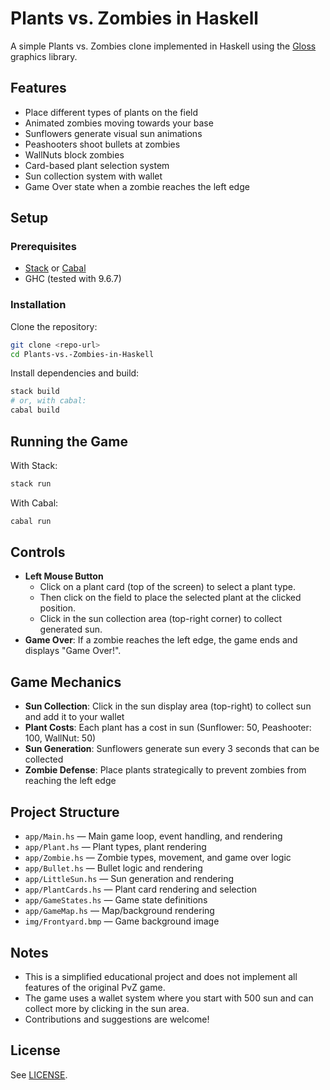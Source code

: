  # Plants vs. Zombies in Haskell

A simple Plants vs. Zombies clone implemented in Haskell using the [Gloss](http://hackage.haskell.org/package/gloss) graphics library.

## Features
- Place different types of plants on the field
- Animated zombies moving towards your base
- Sunflowers generate visual sun animations
- Peashooters shoot bullets at zombies
- WallNuts block zombies
- Card-based plant selection system
- Sun collection system with wallet
- Game Over state when a zombie reaches the left edge

## Setup

### Prerequisites
- [Stack](https://docs.haskellstack.org/en/stable/README/) or [Cabal](https://www.haskell.org/cabal/)
- GHC (tested with 9.6.7)

### Installation
Clone the repository:
```sh
git clone <repo-url>
cd Plants-vs.-Zombies-in-Haskell
```

Install dependencies and build:
```sh
stack build
# or, with cabal:
cabal build
```

## Running the Game
With Stack:
```sh
stack run
```
With Cabal:
```sh
cabal run
```

## Controls
- **Left Mouse Button**
  - Click on a plant card (top of the screen) to select a plant type.
  - Then click on the field to place the selected plant at the clicked position.
  - Click in the sun collection area (top-right corner) to collect generated sun.
- **Game Over**: If a zombie reaches the left edge, the game ends and displays "Game Over!".

## Game Mechanics
- **Sun Collection**: Click in the sun display area (top-right) to collect sun and add it to your wallet
- **Plant Costs**: Each plant has a cost in sun (Sunflower: 50, Peashooter: 100, WallNut: 50)
- **Sun Generation**: Sunflowers generate sun every 3 seconds that can be collected
- **Zombie Defense**: Place plants strategically to prevent zombies from reaching the left edge

## Project Structure
- `app/Main.hs` — Main game loop, event handling, and rendering
- `app/Plant.hs` — Plant types, plant rendering
- `app/Zombie.hs` — Zombie types, movement, and game over logic
- `app/Bullet.hs` — Bullet logic and rendering
- `app/LittleSun.hs` — Sun generation and rendering
- `app/PlantCards.hs` — Plant card rendering and selection
- `app/GameStates.hs` — Game state definitions
- `app/GameMap.hs` — Map/background rendering
- `img/Frontyard.bmp` — Game background image

## Notes
- This is a simplified educational project and does not implement all features of the original PvZ game.
- The game uses a wallet system where you start with 500 sun and can collect more by clicking in the sun area.
- Contributions and suggestions are welcome!

## License
See [LICENSE](LICENSE).